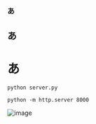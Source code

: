 ### あ

## あ
# あ
```
python server.py
```
```
python -m http.server 8000
```

![image](https://github.com/user-attachments/assets/cab5399c-eb77-41f5-863b-acf3d65f4cb3)
